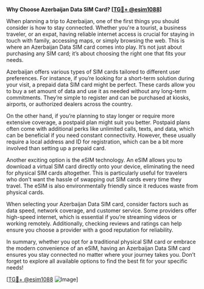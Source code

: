 **Why Choose Azerbaijan Data SIM Card? [[TG💪+ @esim1088](https://t.me/s/esim1088)]**

When planning a trip to Azerbaijan, one of the first things you should consider is how to stay connected. Whether you're a tourist, a business traveler, or an expat, having reliable internet access is crucial for staying in touch with family, accessing maps, or simply browsing the web. This is where an Azerbaijan Data SIM card comes into play. It’s not just about purchasing any SIM card; it’s about choosing the right one that fits your needs.

Azerbaijan offers various types of SIM cards tailored to different user preferences. For instance, if you’re looking for a short-term solution during your visit, a prepaid data SIM card might be perfect. These cards allow you to buy a set amount of data and use it as needed without any long-term commitments. They’re simple to register and can be purchased at kiosks, airports, or authorized dealers across the country. 

On the other hand, if you’re planning to stay longer or require more extensive coverage, a postpaid plan might suit you better. Postpaid plans often come with additional perks like unlimited calls, texts, and data, which can be beneficial if you need constant connectivity. However, these usually require a local address and ID for registration, which can be a bit more involved than setting up a prepaid card.

Another exciting option is the eSIM technology. An eSIM allows you to download a virtual SIM card directly onto your device, eliminating the need for physical SIM cards altogether. This is particularly useful for travelers who don’t want the hassle of swapping out SIM cards every time they travel. The eSIM is also environmentally friendly since it reduces waste from physical cards.

When selecting your Azerbaijan Data SIM card, consider factors such as data speed, network coverage, and customer service. Some providers offer high-speed internet, which is essential if you’re streaming videos or working remotely. Additionally, checking reviews and ratings can help ensure you choose a provider with a good reputation for reliability.

In summary, whether you opt for a traditional physical SIM card or embrace the modern convenience of an eSIM, having an Azerbaijan Data SIM card ensures you stay connected no matter where your journey takes you. Don’t forget to explore all available options to find the best fit for your specific needs! 

[[TG💪+ @esim1088](https://t.me/s/esim1088) ![Image](https://i.postimg.cc/Y0z9fWf4/image.png)]